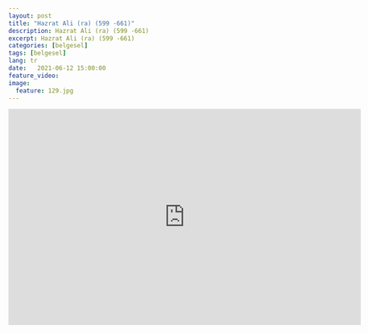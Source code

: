 ```yaml
---
layout: post
title: "Hazrat Ali (ra) (599 -661)"
description: Hazrat Ali (ra) (599 -661)
excerpt: Hazrat Ali (ra) (599 -661)
categories: [belgesel]
tags: [belgesel]
lang: tr
date:   2021-06-12 15:00:00
feature_video: 
image:
  feature: 129.jpg
---
```




<div class="responsive-wrap">
<iframe src="https://mirrorace.org/m/embed/34q9x" scrolling="no" frameborder="0" width="700" height="430" allowfullscreen="true" webkitallowfullscreen="true" mozallowfullscreen="true"></iframe>
</div>


